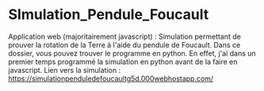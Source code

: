 # SImulation_Pendule_Foucault
Application web (majoritairement javascript) : Simulation permettant de prouver la rotation de la Terre à l'aide du pendule de Foucault. Dans ce dossier, vous pouvez trouver le programme en python. En effet, j'ai dans un premier temps programmé la simulation en python avant de la faire en javascript. Lien vers la simulation : https://simulationpenduledefoucaultg5d.000webhostapp.com/

